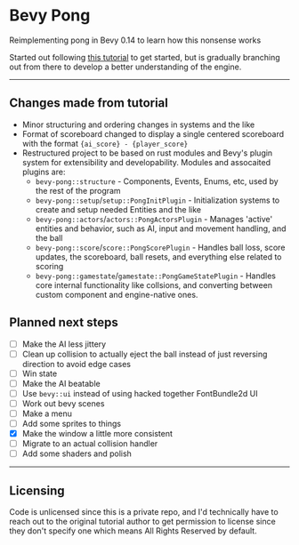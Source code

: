 # Bevy Pong

Reimplementing pong in Bevy 0.14 to learn how this nonsense works

Started out following [this tutorial](https://taintedcoders.com/bevy/pong-tutorial/#moving-our-ball) to get started, but is gradually branching out from there to develop a better understanding of the engine.

---

## Changes made from tutorial

- Minor structuring and ordering changes in systems and the like
- Format of scoreboard changed to display a single centered scoreboard with the format `{ai_score} - {player_score}`
- Restructured project to be based on rust modules and Bevy's plugin system for extensibility and developability. Modules and assocaited plugins are:
    - `bevy-pong::structure` - Components, Events, Enums, etc, used by the rest of the program
    - `bevy-pong::setup`/`setup::PongInitPlugin` - Initialization systems to create and setup needed Entities and the like
    - `bevy-pong::actors`/`actors::PongActorsPlugin` - Manages 'active' entities and behavior, such as AI, input and movement handling, and the ball
    - `bevy-pong::score`/`score::PongScorePlugin` - Handles ball loss, score updates, the scoreboard, ball resets, and everything else related to scoring
    - `bevy-pong::gamestate`/`gamestate::PongGameStatePlugin` - Handles core internal functionality like collsions, and converting between custom component and engine-native ones.

## Planned next steps

- [ ] Make the AI less jittery
- [ ] Clean up collision to actually eject the ball instead of just reversing direction to avoid edge cases
- [ ] Win state
- [ ] Make the AI beatable
- [ ] Use `bevy::ui` instead of using hacked together FontBundle2d UI
- [ ] Work out bevy scenes
- [ ] Make a menu
- [ ] Add some sprites to things
- [x] Make the window a little more consistent
- [ ] Migrate to an actual collision handler
- [ ] Add some shaders and polish

---

## Licensing

Code is unlicensed since this is a private repo, and I'd technically have to reach out to the original tutorial author to get permission to license since they don't specify one which means All Rights Reserved by default.
